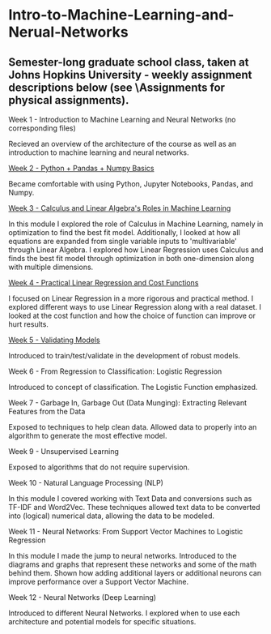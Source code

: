 # Intro-to-Machine-Learning-and-Nerual-Networks

## Semester-long graduate school class, taken at Johns Hopkins University - weekly assignment descriptions below (see \Assignments for physical assignments).


Week 1 - Introduction to Machine Learning and Neural Networks (no corresponding files)

Recieved an overview of the architecture of the course as well as an introduction to machine learning and neural networks.

[Week 2 - Python + Pandas + Numpy Basics](https://github.com/cbroker1/Intro-to-Machine-Learning-and-Nerual-Networks/blob/master/Assignments/Week_02.ipynb)

Became comfortable with using Python, Jupyter Notebooks, Pandas, and Numpy.

[Week 3 - Calculus and Linear Algebra's Roles in Machine Learning](https://github.com/cbroker1/Intro-to-Machine-Learning-and-Nerual-Networks/blob/master/Assignments/Week_03.ipynb)

In this module I explored the role of Calculus in Machine Learning, namely in optimization to find the best fit model. Additionally, I looked at how all equations are expanded from single variable inputs to 'multivariable' through Linear Algebra. I explored how Linear Regression uses Calculus and finds the best fit model through optimization in both one-dimension along with multiple dimensions.

[Week 4 - Practical Linear Regression and Cost Functions](https://github.com/cbroker1/Intro-to-Machine-Learning-and-Nerual-Networks/blob/master/Assignments/Week_04.ipynb)

I focused on Linear Regression in a more rigorous and practical method. I explored different ways to use Linear Regression along with a real dataset. I looked at the cost function and how the choice of function can improve or hurt results. 

[Week 5 - Validating Models](https://github.com/cbroker1/Intro-to-Machine-Learning-and-Nerual-Networks/blob/master/Assignments/Week_05.ipynb)

Introduced to train/test/validate in the development of robust models.

Week 6 - From Regression to Classification: Logistic Regression

Introduced to concept of classification. The Logistic Function emphasized.

Week 7 - Garbage In, Garbage Out (Data Munging): Extracting Relevant Features from the Data

Exposed to techniques to help clean data. Allowed data to properly into an algorithm to generate the most effective model.

Week 9 - Unsupervised Learning

Exposed to algorithms that do not require supervision.

Week 10 - Natural Language Processing (NLP)

In this module I covered working with Text Data and conversions such as TF-IDF and Word2Vec. These techniques allowed text data to be converted into (logical) numerical data, allowing the data to be modeled.

Week 11 - Neural Networks: From Support Vector Machines to Logistic Regression

In this module I made the jump to neural networks. Introduced to the diagrams and graphs that represent these networks and some of the math behind them. Shown how adding additional layers or additional neurons can improve performance over a Support Vector Machine.

Week 12 - Neural Networks (Deep Learning) 

Introduced to different Neural Networks. I explored when to use each architecture and potential models for specific situations.
